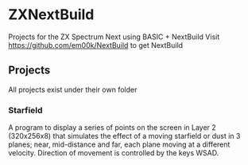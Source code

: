 # ZXNextBuild
Projects for the ZX Spectrum Next using BASIC + NextBuild
Visit https://github.com/em00k/NextBuild to get NextBuild

## Projects
All projects exist under their own folder

### Starfield
A program to display a series of points on the screen in Layer 2 (320x256x8) that simulates the effect of a moving starfield or dust in 3 planes; near, mid-distance and far, each plane moving at a different velocity.
Direction of movement is controlled by the keys WSAD.
